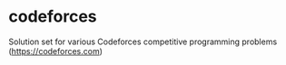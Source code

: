 # codeforces
Solution set for various Codeforces competitive programming problems (https://codeforces.com)
